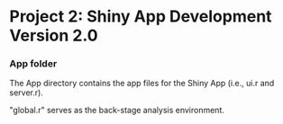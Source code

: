 # Project 2: Shiny App Development Version 2.0
### App folder

The App directory contains the app files for the Shiny App (i.e., ui.r and server.r).

"global.r" serves as the back-stage analysis environment.
